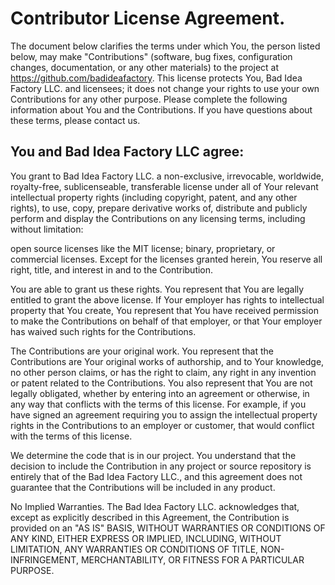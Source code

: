 # Contributor License Agreement.

The document below clarifies the terms under which You, the person listed below, may make "Contributions" (software, bug fixes, configuration changes, documentation, or any other materials) to the project at https://github.com/badideafactory. This license protects You, Bad Idea Factory LLC. and licensees; it does not change your rights to use your own Contributions for any other purpose. Please complete the following information about You and the Contributions. If you have questions about these terms, please contact us.

## You and Bad Idea Factory LLC agree:

You grant to Bad Idea Factory LLC. a non-exclusive, irrevocable, worldwide, royalty-free, sublicenseable, transferable license under all of Your relevant intellectual property rights (including copyright, patent, and any other rights), to use, copy, prepare derivative works of, distribute and publicly perform and display the Contributions on any licensing terms, including without limitation:

open source licenses like the MIT license;
binary, proprietary, or commercial licenses.
Except for the licenses granted herein, You reserve all right, title, and interest in and to the Contribution.

You are able to grant us these rights. You represent that You are legally entitled to grant the above license. If Your employer has rights to intellectual property that You create, You represent that You have received permission to make the Contributions on behalf of that employer, or that Your employer has waived such rights for the Contributions.

The Contributions are your original work. You represent that the Contributions are Your original works of authorship, and to Your knowledge, no other person claims, or has the right to claim, any right in any invention or patent related to the Contributions. You also represent that You are not legally obligated, whether by entering into an agreement or otherwise, in any way that conflicts with the terms of this license. For example, if you have signed an agreement requiring you to assign the intellectual property rights in the Contributions to an employer or customer, that would conflict with the terms of this license.

We determine the code that is in our project. You understand that the decision to include the Contribution in any project or source repository is entirely that of the Bad Idea Factory LLC., and this agreement does not guarantee that the Contributions will be included in any product.

No Implied Warranties. The Bad Idea Factory LLC. acknowledges that, except as explicitly described in this Agreement, the Contribution is provided on an "AS IS" BASIS, WITHOUT WARRANTIES OR CONDITIONS OF ANY KIND, EITHER EXPRESS OR IMPLIED, INCLUDING, WITHOUT LIMITATION, ANY WARRANTIES OR CONDITIONS OF TITLE, NON-INFRINGEMENT, MERCHANTABILITY, OR FITNESS FOR A PARTICULAR PURPOSE.
